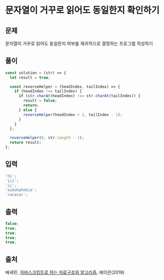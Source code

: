 # 문자열이 거꾸로 읽어도 동일한지 확인하기

## 문제

문자열이 거꾸로 읽어도 동일한지 여부를 재귀적으로 결정하는 프로그램 작성하기

## 풀이

```javascript
const solution = (str) => {
  let result = true;

  const reverseHelper = (headIndex, tailIndex) => {
    if (headIndex !== tailIndex) {
      if (str.charAt(headIndex) !== str.charAt(tailIndex)) {
        result = false;
        return;
      } else {
        reverseHelper(headIndex + 1, tailIndex - 1);
      }
    }
  };

  reverseHelper(0, str.length - 1);
  return result;
};
```

## 입력

```javascript
'hi';
'iii';
'ii';
'aibohphobia';
'racecar';
```

## 출력

```javascript
false;
true;
true;
true;
true;
```

## 출처

배세민, [자바스크립트로 하는 자료구조와 알고리즘](http://seoji.nl.go.kr/landingPage?isbn=9791161753447), 에이콘(2019)
